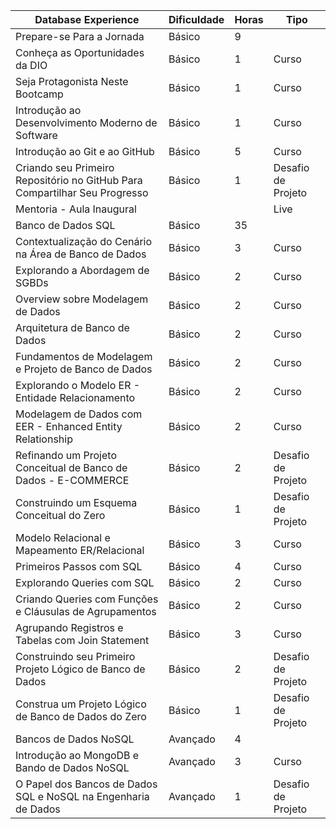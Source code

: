 | Database Experience								| Dificuldade | Horas |   Tipo |
 |-------------------------------------------------------------	| ----------- | ----- |   ---- | 
|Prepare-se Para a Jornada							| Básico      | 9               |      | 		
 |Conheça as Oportunidades da DIO						| Básico      |	1                     | Curso | 
|Seja Protagonista Neste Bootcamp						|Básico		|1			|	Curso|
 |Introdução ao Desenvolvimento Moderno de Software			|	Básico	|	1			|	Curso|
|Introdução ao Git e ao GitHub						|Básico		|5	|			Curso|
 |Criando seu Primeiro Repositório no GitHub Para Compartilhar Seu Progresso|	Básico	|	1			|	Desafio de Projeto|
| Mentoria - Aula Inaugural					|	| 	|Live|
|Banco de Dados SQL	|							Básico	|	35|		|	
|Contextualização do Cenário na Área de Banco de Dados	|		Básico	|	3	|				Curso|
|Explorando a Abordagem de SGBDs				|		Básico		|2	|				Curso|
|Overview sobre Modelagem de Dados					|	Básico		|2	|				Curso|
|Arquitetura de Banco de Dados					|	Básico		|2			|		Curso|
|Fundamentos de Modelagem e Projeto de Banco de Dados			|Básico		|2		|			Curso|
|Explorando o Modelo ER - Entidade Relacionamento			|	Básico	|	2|					Curso|
|Modelagem de Dados com EER - Enhanced Entity Relationship		|	Básico	|	2	|				Curso|
|Refinando um Projeto Conceitual de Banco de Dados - E-COMMERCE		|Básico	|	2	|				Desafio de Projeto|
|Construindo um Esquema Conceitual do Zero				|	Básico	|	1	|				Desafio de Projeto|
|Modelo Relacional e Mapeamento ER/Relacional			|	Básico	|	3	|				Curso|
|Primeiros Passos com SQL							|Básico		|4|					Curso|
|Explorando Queries com SQL							|Básico	|	2	|				Curso|
|Criando Queries com Funções e Cláusulas de Agrupamentos		|	Básico	|	2	|				Curso|
|Agrupando Registros e Tabelas com Join Statement				|Básico	|	3|					Curso|
|Construindo seu Primeiro Projeto Lógico de Banco de Dados	|		Básico	|	2	|			Desafio de Projeto|
|Construa um Projeto Lógico de Banco de Dados do Zero	|		Básico	|	1	|				Desafio de Projeto|
| Bancos de Dados NoSQL	|						Avançado|	4		|	|
| Introdução ao MongoDB e Bando de Dados NoSQL	|			Avançado|	3	|				Curso|
| O Papel dos Bancos de Dados SQL e NoSQL na Engenharia de Dados	|	Avançado|	1	|				Desafio de Projeto|
